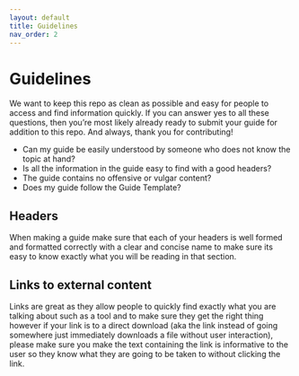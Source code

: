 ```yaml
---
layout: default
title: Guidelines
nav_order: 2
---
```


# Guidelines
We want to keep this repo as clean as possible and easy for people to access and find information quickly. If you can answer yes to all these questions, then you’re most likely already ready to submit your guide for addition to this repo. And always, thank you for contributing!
- Can my guide be easily understood by someone who does not know the topic at hand?
- Is all the information in the guide easy to find with a good headers?
- The guide contains no offensive or vulgar content?
- Does my guide follow the Guide Template?

## Headers
When making a guide make sure that each of your headers is well formed and formatted correctly with a clear and concise name to make sure its easy to know exactly what you will be reading in that section.

## Links to external content
Links are great as they allow people to quickly find exactly what you are talking about such as a tool and to make sure they get the right thing however if your link is to a direct download (aka the link instead of going somewhere just immediately downloads a file without user interaction), please make sure you make the text containing the link is informative to the user so they know what they are going to be taken to without clicking the link.

